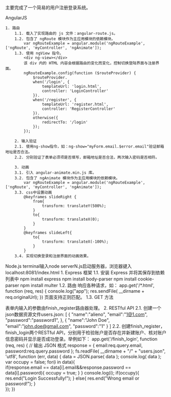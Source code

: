 主要完成了一个简易的用户注册登录系统。

AngularJS

	
	1. 路由
		1.1. 载入了实现路由的 js 文件：angular-route.js。
		1.2. 包含了 ngRoute 模块作为主应用模块的依赖模块。
			var ngRouteExample = angular.module('ngRouteExample', ['ngRoute', 'myController', 'ngAnimate']);
		1.3. 使用 ngView 指令。
			<div ng-view></div>
			该 div 内的 HTML 内容会根据路由的变化而变化，控制切换登陆界面与注册界面。
			ngRouteExample.config(function ($routeProvider) {
                $routeProvider.
                when('/login', {
                    templateUrl: 'login.html',
                    controller: 'LoginController'
                }).
                when('/register', {
                    templateUrl: 'register.html',
                    controller: 'RegisterController'
                }).
                otherwise({
                    redirectTo: '/login'
                });
            });
    
    	2. 输入验证
		2.1. 使用ng-show指令，如：ng-show="myForm.email.$error.email"验证邮箱地址是否合法。
		2.2. 分别验证了表单必须项是否填写，邮箱地址是否合法，两次输入密码是否相符。

    	3. 动画
		3.1. 引入 angular-animate.min.js 库。
		3.2. 包含了 ngAnimate 模块作为主应用模块的依赖模块。
			var ngRouteExample = angular.module('ngRouteExample', ['ngRoute', 'myController', 'ngAnimate']);
		3.3. css中设置动画
			@keyframes slideRight {
				from{
					transform: translateY(500%);
				}
				to{
					transform: translateX(0);
				}
			}
			@keyframes slideLeft{
				to{
					transform: translateX(-100%);
				}
			}
		3.4. 实现切换登录和注册界面的动画效果。

Node.js
	terminal输入node serverN.js启动服务器，浏览器键入localhost:8081/index.html
	1. Express 框架
		1.1. 安装 Express 并将其保存到依赖列表中
			npm install express
			npm install body-parser
			npm install cookie-parser
			npm install multer
		1.2. 路由
			响应各种请求，如：
			app.get('/*\.html', function (req, res) {
				console.log("app");
   				res.sendFile( __dirname + req.originalUrl);
			})
			页面支持正则匹配。
		1.3. GET 方法
			<form action="http://127.0.0.1:8081/finish_register" method="GET" name="myForm" novalidate>
			表单内输入的参数由finish_register路由器处理。
	2. RESTful API
		2.1. 创建一个json数据资源文件users.json:
			[
   				{
      				"name":"alieno",
      				"email":"1@1.com",
      				"password":"password1",
   				},
   				{
      				"name":"John Doe",
      				"email":"john.doe@gmail.com",
      				"password":"1"
   				}
			]
		2.2. 创建finish_register，finish_login两个RESTful API，分别用于检验账户是否存在并新建账户、核对账户信息密码并显示是否成功登录。举例如下：
			app.get('/finish_login', function (req, res) {
   				// 输出 JSON 格式
   				response = {
       				email:req.query.email,
       				password:req.query.password
   				};
				fs.readFile( __dirname + "/" + "users.json", 'utf8', function (err, data) {
       				data = JSON.parse( data );
       				console.log( data );
       				var occupy = false;
       				for(i in data){       		
       					if(response.email == data[i].email&&response.password == data[i].password){
       						occupy = true;
       					}
       				}
       				console.log(i);
       				if(occupy){
       					res.end("Login Successfully!");
       				}
       				else{
       					res.end("Wrong email or password!");
       				}       	
   				});
			})

